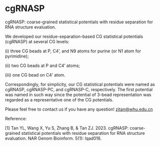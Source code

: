 # cgRNASP
cgRNASP: coarse-grained statistical potentials with residue separation for RNA structure evaluation.

We developed our residue-separation-based CG statistical potentials (cgRNASP) at several CG levels: 

(i) three CG beads at P, C4’, and N9 atoms for purine (or N1 atom for pyrimidine); 

(ii) two CG beads at P and C4’ atoms;

(iii) one CG bead on C4’ atom. 

Correspondingly, for simplicity, our CG statistical potentials were named as cgRNASP, cgRNASP-PC, and cgRNASP-C, respectively. The first potential was named in such way since the potential of 3-bead representation was regarded as a representative one of the CG potentials.

Please feel free to contact us if you have any question!
zjtan@whu.edu.cn

Reference:

[1] Tan YL, Wang X, Yu S, Zhang B, & Tan ZJ. 2023. cgRNASP: coarse-grained statistical potentials with residue separation for RNA structure evaluation. NAR Genom Bioinform. 5(1): lqad016.
